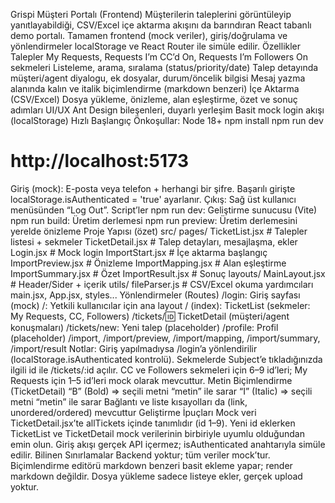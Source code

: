 Grispi Müşteri Portalı (Frontend)
Müşterilerin taleplerini görüntüleyip yanıtlayabildiği, CSV/Excel içe aktarma akışını da barındıran React tabanlı demo portalı. Tamamen frontend (mock veriler), giriş/doğrulama ve yönlendirmeler localStorage ve React Router ile simüle edilir.
Özellikler
Talepler
My Requests, Requests I’m CC’d On, Requests I’m Followers On sekmeleri
Listeleme, arama, sıralama (status/priority/date)
Talep detayında müşteri/agent diyalogu, ek dosyalar, durum/öncelik bilgisi
Mesaj yazma alanında kalın ve italik biçimlendirme (markdown benzeri)
İçe Aktarma (CSV/Excel)
Dosya yükleme, önizleme, alan eşleştirme, özet ve sonuç adımları
UI/UX
Ant Design bileşenleri, duyarlı yerleşim
Basit mock login akışı (localStorage)
Hızlı Başlangıç
Önkoşullar: Node 18+
npm install
npm run dev
# http://localhost:5173
Giriş (mock): E-posta veya telefon + herhangi bir şifre.
Başarılı girişte localStorage.isAuthenticated = 'true' ayarlanır.
Çıkış: Sağ üst kullanıcı menüsünden “Log Out”.
Script’ler
npm run dev: Geliştirme sunucusu (Vite)
npm run build: Üretim derlemesi
npm run preview: Üretim derlemesini yerelde önizleme
Proje Yapısı (özet)
src/
  pages/
    TicketList.jsx        # Talepler listesi + sekmeler
    TicketDetail.jsx      # Talep detayları, mesajlaşma, ekler
    Login.jsx             # Mock login
    ImportStart.jsx       # İçe aktarma başlangıç
    ImportPreview.jsx     # Önizleme
    ImportMapping.jsx     # Alan eşleştirme
    ImportSummary.jsx     # Özet
    ImportResult.jsx      # Sonuç
  layouts/
    MainLayout.jsx        # Header/Sider + içerik
  utils/
    fileParser.js         # CSV/Excel okuma yardımcıları
  main.jsx, App.jsx, styles...
  Yönlendirmeler (Routes)
/login: Giriş sayfası (mock)
/: Yetkili kullanıcılar için ana layout
/ (index): TicketList (sekmeler: My Requests, CC, Followers)
/tickets/:id: TicketDetail (müşteri/agent konuşmaları)
/tickets/new: Yeni talep (placeholder)
/profile: Profil (placeholder)
/import, /import/preview, /import/mapping, /import/summary, /import/result
Notlar:
Giriş yapılmadıysa /login’a yönlendirilir (localStorage.isAuthenticated kontrolü).
Sekmelerde Subject’e tıkladığınızda ilgili id ile /tickets/:id açılır.
CC ve Followers sekmeleri için 6–9 id’leri; My Requests için 1–5 id’leri mock olarak mevcuttur.
Metin Biçimlendirme (TicketDetail)
“B” (Bold) => seçili metni “metin” ile sarar
“I” (Italic) => seçili metni “metin” ile sarar
Bağlantı ve liste kısayolları da (link, unordered/ordered) mevcuttur
Geliştirme İpuçları
Mock veri TicketDetail.jsx’te allTickets içinde tanımlıdır (id 1–9).
Yeni id eklerken TicketList ve TicketDetail mock verilerinin birbiriyle uyumlu olduğundan emin olun.
Giriş akışı gerçek API içermez; isAuthenticated anahtarıyla simüle edilir.
Bilinen Sınırlamalar
Backend yoktur; tüm veriler mock’tur.
Biçimlendirme editörü markdown benzeri basit ekleme yapar; render markdown değildir.
Dosya yükleme sadece listeye ekler, gerçek upload yoktur.
